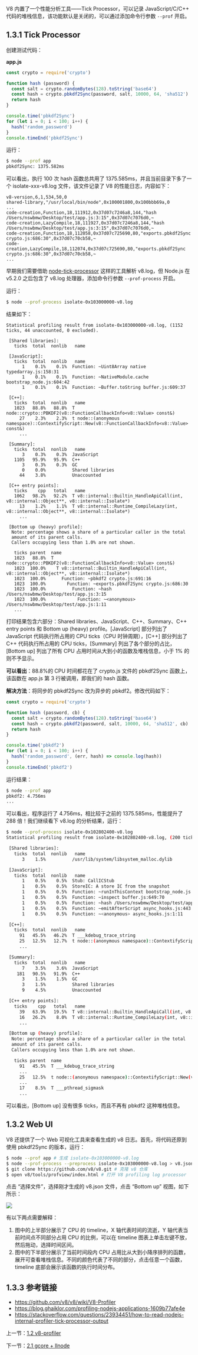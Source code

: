 V8 内置了一个性能分析工具——Tick Processor，可以记录 JavaScript/C/C++ 代码的堆栈信息，该功能默认是关闭的，可以通过添加命令行参数 `--prof` 开启。

## 1.3.1 Tick Processor

创建测试代码：

**app.js**

```js
const crypto = require('crypto')

function hash (password) {
  const salt = crypto.randomBytes(128).toString('base64')
  const hash = crypto.pbkdf2Sync(password, salt, 10000, 64, 'sha512')
  return hash
}

console.time('pbkdf2Sync')
for (let i = 0; i < 100; i++) {
  hash('random_password')
}
console.timeEnd('pbkdf2Sync')
```

运行：

```sh
$ node --prof app
pbkdf2Sync: 1375.582ms
```

可以看出，执行 100 次 hash 函数总共用了 1375.585ms，并且当前目录下多了一个 isolate-xxx-v8.log 文件，该文件记录了 V8 的性能日志，内容如下：

```
v8-version,6,1,534,50,0
shared-library,"/usr/local/bin/node",0x100001800,0x100bbb69a,0
...
code-creation,Function,18,111912,0x37d07c7246a8,144,"hash /Users/nswbmw/Desktop/test/app.js:3:15",0x37d07c7076d0,~
code-creation,LazyCompile,18,111927,0x37d07c7246a8,144,"hash /Users/nswbmw/Desktop/test/app.js:3:15",0x37d07c7076d0,~
code-creation,Function,18,112058,0x37d07c725690,80,"exports.pbkdf2Sync crypto.js:686:30",0x37d07c70cb58,~
code-creation,LazyCompile,18,112074,0x37d07c725690,80,"exports.pbkdf2Sync crypto.js:686:30",0x37d07c70cb58,~
...
```

早期我们需要借助 [node-tick-processor](https://www.npmjs.com/package/node-tick-processor) 这样的工具解析 v8.log，但 Node.js 在 v5.2.0 之后包含了 v8.log 处理器，添加命令行参数 `--prof-process` 开启。

运行：

```sh
$ node --prof-process isolate-0x103000000-v8.log
```

结果如下：

```
Statistical profiling result from isolate-0x103000000-v8.log, (1152 ticks, 44 unaccounted, 0 excluded).

 [Shared libraries]:
   ticks  total  nonlib   name

 [JavaScript]:
   ticks  total  nonlib   name
      1    0.1%    0.1%  Function: ~Uint8Array native typedarray.js:158:31
      1    0.1%    0.1%  Function: ~NativeModule.cache bootstrap_node.js:604:42
      1    0.1%    0.1%  Function: ~Buffer.toString buffer.js:609:37

 [C++]:
   ticks  total  nonlib   name
   1023   88.8%   88.8%  T node::crypto::PBKDF2(v8::FunctionCallbackInfo<v8::Value> const&)
     27    2.3%    2.3%  t node::(anonymous namespace)::ContextifyScript::New(v8::FunctionCallbackInfo<v8::Value> const&)
     ...

 [Summary]:
   ticks  total  nonlib   name
      3    0.3%    0.3%  JavaScript
   1105   95.9%   95.9%  C++
      3    0.3%    0.3%  GC
      0    0.0%          Shared libraries
     44    3.8%          Unaccounted

 [C++ entry points]:
   ticks    cpp   total   name
   1062   98.2%   92.2%  T v8::internal::Builtin_HandleApiCall(int, v8::internal::Object**, v8::internal::Isolate*)
     13    1.2%    1.1%  T v8::internal::Runtime_CompileLazy(int, v8::internal::Object**, v8::internal::Isolate*)
     ...

 [Bottom up (heavy) profile]:
  Note: percentage shows a share of a particular caller in the total
  amount of its parent calls.
  Callers occupying less than 1.0% are not shown.

   ticks parent  name
   1023   88.8%  T node::crypto::PBKDF2(v8::FunctionCallbackInfo<v8::Value> const&)
   1023  100.0%    T v8::internal::Builtin_HandleApiCall(int, v8::internal::Object**, v8::internal::Isolate*)
   1023  100.0%      Function: ~pbkdf2 crypto.js:691:16
   1023  100.0%        Function: ~exports.pbkdf2Sync crypto.js:686:30
   1023  100.0%          Function: ~hash /Users/nswbmw/Desktop/test/app.js:3:15
   1023  100.0%            Function: ~<anonymous> /Users/nswbmw/Desktop/test/app.js:1:11
   ...
```

打印结果包含六部分：Shared libraries、JavaScript、C++、Summary、C++ entry points 和 Bottom up (heavy) profile。[JavaScript] 部分列出了 JavaScript 代码执行所占用的 CPU ticks（CPU 时钟周期），[C++] 部分列出了 C++ 代码执行所占用的 CPU ticks，[Summary] 列出了各个部分的占比，[Bottom up] 列出了所有 CPU 占用时间从大到小的函数及堆栈信息，小于 1% 的则不予显示。

**可以看出**：88.8%的 CPU 时间都花在了 crypto.js 文件的 pbkdf2Sync 函数上，该函数在 app.js 第 3 行被调用，即我们的 hash 函数。

**解决方法**：将同步的 pbkdf2Sync 改为异步的 pbkdf2。修改代码如下：

```js
const crypto = require('crypto')

function hash (password, cb) {
  const salt = crypto.randomBytes(128).toString('base64')
  const hash = crypto.pbkdf2(password, salt, 10000, 64, 'sha512', cb)
  return hash
}

console.time('pbkdf2')
for (let i = 0; i < 100; i++) {
  hash('random_password', (err, hash) => console.log(hash))
}
console.timeEnd('pbkdf2')
```

运行结果：

```sh
$ node --prof app
pbkdf2: 4.756ms
...
```

可以看出，程序运行了 4.756ms，相比较于之前的 1375.585ms，性能提升了 288 倍！我们继续看下 v8.log 的分析结果，运行：

```sh
$ node --prof-process isolate-0x102802400-v8.log
Statistical profiling result from isolate-0x102802400-v8.log, (200 ticks, 9 unaccounted, 0 excluded).

 [Shared libraries]:
   ticks  total  nonlib   name
      3    1.5%          /usr/lib/system/libsystem_malloc.dylib

 [JavaScript]:
   ticks  total  nonlib   name
      1    0.5%    0.5%  Stub: CallICStub
      1    0.5%    0.5%  StoreIC: A store IC from the snapshot
      1    0.5%    0.5%  Function: ~runInThisContext bootstrap_node.js:495:28
      1    0.5%    0.5%  Function: ~inspect buffer.js:649:70
      1    0.5%    0.5%  Function: ~hash /Users/nswbmw/Desktop/test/app.js:11:27
      1    0.5%    0.5%  Function: ~emitAfterScript async_hooks.js:443:25
      1    0.5%    0.5%  Function: ~<anonymous> async_hooks.js:1:11

 [C++]:
   ticks  total  nonlib   name
     91   45.5%   46.2%  T ___kdebug_trace_string
     25   12.5%   12.7%  t node::(anonymous namespace)::ContextifyScript::New(v8::FunctionCallbackInfo<v8::Value> const&)
     ...

 [Summary]:
   ticks  total  nonlib   name
      7    3.5%    3.6%  JavaScript
    181   90.5%   91.9%  C++
      3    1.5%    1.5%  GC
      3    1.5%          Shared libraries
      9    4.5%          Unaccounted

 [C++ entry points]:
   ticks    cpp   total   name
     39   63.9%   19.5%  T v8::internal::Builtin_HandleApiCall(int, v8::internal::Object**, v8::internal::Isolate*)
     16   26.2%    8.0%  T v8::internal::Runtime_CompileLazy(int, v8::internal::Object**, v8::internal::Isolate*)
     ...

 [Bottom up (heavy) profile]:
  Note: percentage shows a share of a particular caller in the total
  amount of its parent calls.
  Callers occupying less than 1.0% are not shown.

   ticks parent  name
     91   45.5%  T ___kdebug_trace_string
     ...
     25   12.5%  t node::(anonymous namespace)::ContextifyScript::New(v8::FunctionCallbackInfo<v8::Value> const&)
     ...
     17    8.5%  T ___pthread_sigmask
     ...
```

可以看出，[Bottom up] 没有很多 ticks，而且不再有 pbkdf2 这种堆栈信息。

## 1.3.2 Web UI

V8 还提供了一个 Web 可视化工具来查看生成的 v8 日志。首先，将代码还原到使用 pbkdf2Sync 的版本，运行：

```sh
$ node --prof app # 生成 isolate-0x103000000-v8.log
$ node --prof-process --preprocess isolate-0x103000000-v8.log > v8.json # 格式化成 JSON 文件
$ git clone https://github.com/v8/v8.git # 克隆 v8 仓库
$ open v8/tools/profview/index.html # 打开 V8 profiling log processor
```

点击 “选择文件”，选择刚才生成的 v8.json 文件，点击 “Bottom up” 视图，如下所示：

![](./assets/1.3.1.png)

有以下两点需要解释：

1. 图中的上半部分展示了 CPU 的 timeline，X 轴代表时间的流逝，Y 轴代表当前时间点不同部分占用 CPU 的比例，可以在 timeline 图表上单击左键不放，然后拖动，选择时间区间。
2. 图中的下半部分展示了当前时间段内 CPU 占用比从大到小降序排列的函数，展开可查看堆栈信息。不同的颜色代表了不同的部分，点击任意一个函数，timeline 底部会展示该函数的执行时间分布。

## 1.3.3 参考链接

- https://github.com/v8/v8/wiki/V8-Profiler
- https://blog.ghaiklor.com/profiling-nodejs-applications-1609b77afe4e
- https://stackoverflow.com/questions/23934451/how-to-read-nodejs-internal-profiler-tick-processor-output

上一节：[1.2 v8-profiler](https://github.com/nswbmw/node-in-debugging/blob/master/1.2%20v8-profiler.md)

下一节：[2.1 gcore + llnode](https://github.com/nswbmw/node-in-debugging/blob/master/2.1%20gcore%20%2B%20llnode.md)
